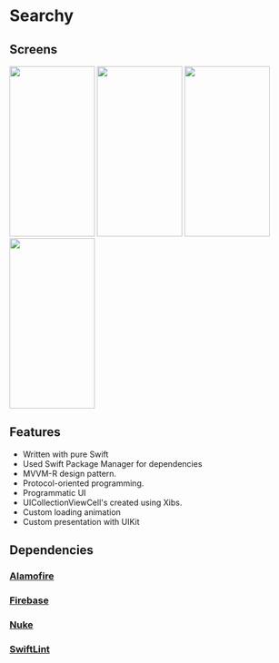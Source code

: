 # Searchy

## Screens
<p>
  <img src="https://media.giphy.com/media/v1.Y2lkPTc5MGI3NjExaWN3OWd5YmppZGxqNXVkZDVycTc3aGU2ajl3azY5ZGNxcDdzemd2NSZlcD12MV9pbnRlcm5hbF9naWZfYnlfaWQmY3Q9Zw/I8pUtlt9hShwea1DJC/giphy.gif" width="150" height="300" />
  <img src="https://media.giphy.com/media/v1.Y2lkPTc5MGI3NjExaXI3ZGkzMzhibHV1MmFmOXhoajkzdTJvaDZpdDFwNXJ5ZTBkcTNhbiZlcD12MV9pbnRlcm5hbF9naWZfYnlfaWQmY3Q9Zw/cBjf5C72bpa8bCXrRW/giphy.gif" width="150" height="300" />
  <img src="https://media.giphy.com/media/v1.Y2lkPTc5MGI3NjExZ3hxNTkwZ2VxeGd6dm81MjF3eTNwMHBlMDhzNDBqeXl6dHBlNWppaiZlcD12MV9pbnRlcm5hbF9naWZfYnlfaWQmY3Q9Zw/73lqoiMSePc4pvaslU/giphy.gif" width="150" height="300" />
  <img src="https://media.giphy.com/media/v1.Y2lkPTc5MGI3NjExYWlrczAzaXM0NWVrenZ6OGV6eWxwMjkwY251a3BreXVyc2w0NmxtZCZlcD12MV9pbnRlcm5hbF9naWZfYnlfaWQmY3Q9Zw/2e4cu1KtXwsxGWb33E/giphy.gif" width="150" height="300" />
</p>

## Features
* Written with pure Swift
* Used Swift Package Manager for dependencies
* MVVM-R design pattern.
* Protocol-oriented programming.
* Programmatic UI
* UICollectionViewCell's created using Xibs.
* Custom loading animation
* Custom presentation with UIKit

## Dependencies
### [Alamofire](https://github.com/Alamofire/Alamofire)
### [Firebase](https://github.com/firebase/firebase-ios-sdk)
### [Nuke](https://github.com/kean/Nuke)
### [SwiftLint](https://github.com/realm/SwiftLint)
